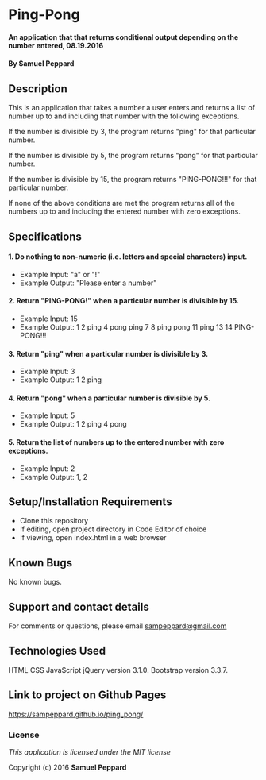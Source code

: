 # Ping-Pong

#### An application that that returns conditional output depending on the number entered, 08.19.2016

#### By **Samuel Peppard**

## Description

This is an application that takes a number a user enters and returns a list of number up to and including that number with the following exceptions.

If the number is divisible by 3, the program returns "ping" for that particular number.

If the number is divisible by 5, the program returns "pong" for that particular number.

If the number is divisible by 15, the program returns "PING-PONG!!!" for that particular number.

If none of the above conditions are met the program returns all of the numbers up to and including the entered number with zero exceptions.

## Specifications

#### 1. Do nothing to non-numeric (i.e. letters and special characters) input.

* Example Input: "a" or "!"
* Example Output: "Please enter a number"

#### 2. Return "PING-PONG!" when a particular number is divisible by 15.

* Example Input: 15
* Example Output: 1 2 ping 4 pong ping 7 8 ping pong 11 ping 13 14 PING-PONG!!!

#### 3. Return "ping" when a particular number is divisible by 3.

* Example Input: 3
* Example Output: 1 2 ping

#### 4. Return "pong" when a particular number is divisible by 5.

* Example Input: 5
* Example Output: 1 2 ping 4 pong

#### 5. Return the list of numbers up to the entered number with zero exceptions.

* Example Input: 2
* Example Output: 1, 2

## Setup/Installation Requirements

* Clone this repository
* If editing, open project directory in Code Editor of choice
* If viewing, open index.html in a web browser

## Known Bugs

No known bugs.

## Support and contact details

For comments or questions, please email sampeppard@gmail.com

## Technologies Used

HTML
CSS
JavaScript
jQuery version 3.1.0.
Bootstrap version 3.3.7.

## Link to project on Github Pages

https://sampeppard.github.io/ping_pong/

### License

*This application is licensed under the MIT license*

Copyright (c) 2016 **Samuel Peppard**
